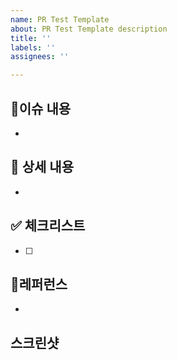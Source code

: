 ```yaml
---
name: PR Test Template
about: PR Test Template description
title: ''
labels: ''
assignees: ''

---
```


## 📃이슈 내용
-  

## 📃 상세 내용 
- 

## ✅ 체크리스트 
- [ ]

## 📍레퍼런스
-

## 스크린샷
